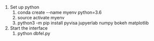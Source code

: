 1. Set up python
   1. conda create --name myenv python=3.6
   2. source activate myenv
   3. python3 -m pip install pyvisa jupyerlab numpy bokeh matplotlib
2. Start the interface
   1. python dbfel.py
